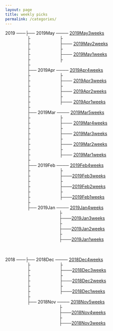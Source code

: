 ```yaml
---
layout: page
title: weekly picks
permalink: /categories/
---
```




2019 ───├── 2019May ──── [2019May3weeks](../blog/2019/05/May3weeks)     
                  ├                        ├  
                  ├                        ├─── [2019May2weeks](../blog/2019/05/May2weeks)   
                  ├                        ├                           
                  ├                        ├─── [2019May1weeks](../blog/2019/05/May1weeks)   
                  ├                        ├                           
                  ├                                                 
                  ├── 2019Apr ──── [2019Apr4weeks](../blog/2019/04/Apr4weeks)     
                  ├                        ├  
                  ├                        ├─── [2019Apr3weeks](../blog/2019/04/Apr3weeks)   
                  ├                        ├                           
                  ├                        ├─── [2019Apr2weeks](../blog/2019/04/Apr2weeks)   
                  ├                        ├                           
                  ├                        ├─── [2019Apr1weeks](../blog/2019/04/Apr1weeks)       
                  ├                                                 
                  ├── 2019Mar ──── [2019Mar5weeks](../blog/2019/03/Mar5weeks)     
                  ├                        ├  
                  ├                        ├─── [2019Mar4weeks](../blog/2019/03/Mar4weeks)   
                  ├                        ├                           
                  ├                        ├─── [2019Mar3weeks](../blog/2019/03/Mar3weeks)   
                  ├                        ├                           
                  ├                        ├─── [2019Mar2weeks](../blog/2019/03/Mar2weeks)       
                  ├                        ├                           
                  ├                        ├─── [2019Mar1weeks](../blog/2019/03/Mar1weeks)       
                  ├                                                 
                  ├── 2019Feb ──── [2019Feb4weeks](../blog/2019/02/Feb4weeks)    
                  ├                        ├  
                  ├                        ├───[2019Feb3weeks](../blog/2019/02/Feb3weeks)  
                  ├                        ├                           
                  ├                        ├───[2019Feb2weeks](../blog/2019/02/Feb2weeks)  
                  ├                        ├                           
                  ├                        ├───[2019Feb1weeks](../blog/2019/02/Feb1weeks)  
                  ├                            
                  ├── 2019Jan ──── [2019Jan4weeks](../blog/2019/01/Jan4weeks)    
                                            ├  
                                            ├───[2019Jan3weeks](../blog/2019/01/Jan3weeks)  
                                            ├  
                                            ├───[2019Jan2weeks](../blog/2019/01/Jan2weeks)  
                                            ├  
                                            ├───[2019Jan1weeks](../blog/2019/01/Jan1weeks)  


                    
                    
2018 ───├── 2018Dec ──── [2018Dec4weeks](../blog/2018/12/Dec4weeks)     
                  ├                        ├   
                  ├                        ├───[2018Dec3weeks](../blog/2018/12/Dec3weeks)    
                  ├                        ├  
                  ├                        ├───[2018Dec2weeks](../blog/2018/12/Dec2weeks)    
                  ├                        ├  
                  ├                        ├───[2018Dec1weeks](../blog/2018/12/Dec1weeks)    
                  ├                            
                  ├── 2018Nov ──── [2018Nov5weeks](../blog/2018/11/Nov5weeks)    
                                            ├  
                                            ├───[2018Nov4weeks](../blog/2018/11/Nov4weeks)  
                                            ├  
                                            ├───[2018Nov3weeks](../blog/2018/11/Nov3weeks)  
